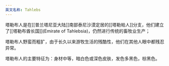 ```yaml
---
英文名称: Tahlebs
---
```

塔勒布人是在[[普兰塔尼亚大陆]]南部泰尼沙漠定居的[[塔勒帕人]]分支，他们建立了[[塔勒布酋长国]](Emirate of Tahlebsia)，仍然进行传统的畜牧业生产；

塔勒布人野蛮而粗犷，由于长久以来游牧生活的残酷性，他们在其他人眼中都残忍异常。

​塔勒布人的主要特征为：身材中等，暗白色或深色皮肤，发色多黑色，棕黑色。 